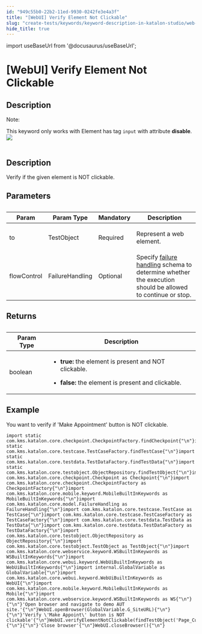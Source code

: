 ```yaml
---
id: "949c55b0-22b2-11ed-9930-0242fe3e4a3f"
title: "[WebUI] Verify Element Not Clickable"
slug: "create-tests/keywords/keyword-description-in-katalon-studio/web-ui-keywords/webui-verify-element-not-clickable"
hide_title: true
---
```

import useBaseUrl from '@docusaurus/useBaseUrl';


# <a id="id_0" class="anchor_top_offset"/><a id="ariaid-title1" class="anchor_top_offset"/>[WebUI] Verify Element Not Clickable


## <a id="id_0__id" class="anchor_top_offset"/>Description

                        
<div xmlns="http://www.w3.org/1999/xhtml" className="note note note_note"><span className="note__title">Note:</span> 
  <p className="p">This keyword only works with Element has tag <code className="ph codeph">input</code> with attribute <strong className="ph b">disable</strong>. <img className="image" src={useBaseUrl("https://github.com/katalon-studio/docs-images/raw/master/katalon-studio/docs/webui-verify-element-not-clickable/uua9rf0a0ve6.png")} /><br /><br />
  </p>
</div>
        

## <a id="id_0__id_1" class="anchor_top_offset"/>Description

                        
<p xmlns="http://www.w3.org/1999/xhtml" className="p">Verify if the given element is NOT clickable. </p> 
        

## <a id="id_0__id_2" class="anchor_top_offset"/>Parameters

                        
<table xmlns="http://www.w3.org/1999/xhtml" className="table anchor_top_offset" id="id_0__c2119805-c1b8-4d52-8a37-b90e80006dd5"><caption /><thead className="thead"><tr className><th className="entry anchor_top_offset" id="id_0__c2119805-c1b8-4d52-8a37-b90e80006dd5__entry__1">Param</th><th className="entry anchor_top_offset" id="id_0__c2119805-c1b8-4d52-8a37-b90e80006dd5__entry__2">Param Type</th><th className="entry anchor_top_offset" id="id_0__c2119805-c1b8-4d52-8a37-b90e80006dd5__entry__3">Mandatory</th><th className="entry anchor_top_offset" id="id_0__c2119805-c1b8-4d52-8a37-b90e80006dd5__entry__4">Description</th></tr></thead><tbody className="tbody"><tr className><td className="entry" headers="id_0__c2119805-c1b8-4d52-8a37-b90e80006dd5__entry__1 id_0__c2119805-c1b8-4d52-8a37-b90e80006dd5__entry__2 id_0__c2119805-c1b8-4d52-8a37-b90e80006dd5__entry__3 id_0__c2119805-c1b8-4d52-8a37-b90e80006dd5__entry__4 ">to</td><td className="entry" headers="id_0__c2119805-c1b8-4d52-8a37-b90e80006dd5__entry__1 id_0__c2119805-c1b8-4d52-8a37-b90e80006dd5__entry__2 id_0__c2119805-c1b8-4d52-8a37-b90e80006dd5__entry__3 id_0__c2119805-c1b8-4d52-8a37-b90e80006dd5__entry__4 ">TestObject</td><td className="entry" headers="id_0__c2119805-c1b8-4d52-8a37-b90e80006dd5__entry__1 id_0__c2119805-c1b8-4d52-8a37-b90e80006dd5__entry__2 id_0__c2119805-c1b8-4d52-8a37-b90e80006dd5__entry__3 id_0__c2119805-c1b8-4d52-8a37-b90e80006dd5__entry__4 ">Required</td><td className="entry" headers="id_0__c2119805-c1b8-4d52-8a37-b90e80006dd5__entry__1 id_0__c2119805-c1b8-4d52-8a37-b90e80006dd5__entry__2 id_0__c2119805-c1b8-4d52-8a37-b90e80006dd5__entry__3 id_0__c2119805-c1b8-4d52-8a37-b90e80006dd5__entry__4 ">         <p className="p">Represent a web element.</p>       </td></tr><tr className><td className="entry" headers="id_0__c2119805-c1b8-4d52-8a37-b90e80006dd5__entry__1 id_0__c2119805-c1b8-4d52-8a37-b90e80006dd5__entry__2 id_0__c2119805-c1b8-4d52-8a37-b90e80006dd5__entry__3 id_0__c2119805-c1b8-4d52-8a37-b90e80006dd5__entry__4 ">flowControl</td><td className="entry" headers="id_0__c2119805-c1b8-4d52-8a37-b90e80006dd5__entry__1 id_0__c2119805-c1b8-4d52-8a37-b90e80006dd5__entry__2 id_0__c2119805-c1b8-4d52-8a37-b90e80006dd5__entry__3 id_0__c2119805-c1b8-4d52-8a37-b90e80006dd5__entry__4 ">FailureHandling</td><td className="entry" headers="id_0__c2119805-c1b8-4d52-8a37-b90e80006dd5__entry__1 id_0__c2119805-c1b8-4d52-8a37-b90e80006dd5__entry__2 id_0__c2119805-c1b8-4d52-8a37-b90e80006dd5__entry__3 id_0__c2119805-c1b8-4d52-8a37-b90e80006dd5__entry__4 ">Optional</td><td className="entry" headers="id_0__c2119805-c1b8-4d52-8a37-b90e80006dd5__entry__1 id_0__c2119805-c1b8-4d52-8a37-b90e80006dd5__entry__2 id_0__c2119805-c1b8-4d52-8a37-b90e80006dd5__entry__3 id_0__c2119805-c1b8-4d52-8a37-b90e80006dd5__entry__4 ">Specify <a className="xref j-external-link" href="https://docs.katalon.com/katalon-studio/docs/failure-handling.html" target="_blank">failure handling</a> schema to determine whether the execution should be allowed to continue or stop.</td></tr></tbody></table> 
        

## <a id="id_0__id_3" class="anchor_top_offset"/>Returns

                        
<table xmlns="http://www.w3.org/1999/xhtml" className="table anchor_top_offset" id="id_0__1bcb9ede-88e4-4dbe-bd87-2f1a5431fe1b"><caption /><thead className="thead"><tr className><th className="entry anchor_top_offset" id="id_0__1bcb9ede-88e4-4dbe-bd87-2f1a5431fe1b__entry__1">Param Type</th><th className="entry anchor_top_offset" id="id_0__1bcb9ede-88e4-4dbe-bd87-2f1a5431fe1b__entry__2">Description</th></tr></thead><tbody className="tbody"><tr className><td className="entry" headers="id_0__1bcb9ede-88e4-4dbe-bd87-2f1a5431fe1b__entry__1 id_0__1bcb9ede-88e4-4dbe-bd87-2f1a5431fe1b__entry__2 ">boolean</td><td className="entry" headers="id_0__1bcb9ede-88e4-4dbe-bd87-2f1a5431fe1b__entry__1 id_0__1bcb9ede-88e4-4dbe-bd87-2f1a5431fe1b__entry__2 ">         <ul className="ul"><li className="li">             <p className="p"> <strong className="ph b">true:</strong> the element is present and NOT clickable.</p>           </li><li className="li"> <strong className="ph b">false:</strong> the element is present and clickable.</li></ul>       </td></tr></tbody></table> 
        

## <a id="id_0__id_4" class="anchor_top_offset"/>Example

                        
<p xmlns="http://www.w3.org/1999/xhtml" className="p">You want to verify if 'Make Appointment' button is NOT clickable.</p> 
            
<pre xmlns="http://www.w3.org/1999/xhtml" className="pre codeblock"><code>import static com.kms.katalon.core.checkpoint.CheckpointFactory.findCheckpoint{"\n"}import static com.kms.katalon.core.testcase.TestCaseFactory.findTestCase{"\n"}import static com.kms.katalon.core.testdata.TestDataFactory.findTestData{"\n"}import static com.kms.katalon.core.testobject.ObjectRepository.findTestObject{"\n"}import com.kms.katalon.core.checkpoint.Checkpoint as Checkpoint{"\n"}import com.kms.katalon.core.checkpoint.CheckpointFactory as CheckpointFactory{"\n"}import com.kms.katalon.core.mobile.keyword.MobileBuiltInKeywords as MobileBuiltInKeywords{"\n"}import com.kms.katalon.core.model.FailureHandling as FailureHandling{"\n"}import com.kms.katalon.core.testcase.TestCase as TestCase{"\n"}import com.kms.katalon.core.testcase.TestCaseFactory as TestCaseFactory{"\n"}import com.kms.katalon.core.testdata.TestData as TestData{"\n"}import com.kms.katalon.core.testdata.TestDataFactory as TestDataFactory{"\n"}import com.kms.katalon.core.testobject.ObjectRepository as ObjectRepository{"\n"}import com.kms.katalon.core.testobject.TestObject as TestObject{"\n"}import com.kms.katalon.core.webservice.keyword.WSBuiltInKeywords as WSBuiltInKeywords{"\n"}import com.kms.katalon.core.webui.keyword.WebUiBuiltInKeywords as WebUiBuiltInKeywords{"\n"}import internal.GlobalVariable as GlobalVariable{"\n"}import com.kms.katalon.core.webui.keyword.WebUiBuiltInKeywords as WebUI{"\n"}import com.kms.katalon.core.mobile.keyword.MobileBuiltInKeywords as Mobile{"\n"}import com.kms.katalon.core.webservice.keyword.WSBuiltInKeywords as WS{"\n"}{"\n"}'Open browser and navigate to demo AUT site.'{"\n"}WebUI.openBrowser(GlobalVariable.G_SiteURL){"\n"}{"\n"}'Verify \'Make Appoint\' button is NOT clickable'{"\n"}WebUI.verifyElementNotClickable(findTestObject('Page_CuraHomepage/btn_MakeAppointment')){"\n"}{"\n"}'Close browser'{"\n"}WebUI.closeBrowser(){"\n"}</code></pre> 
        

